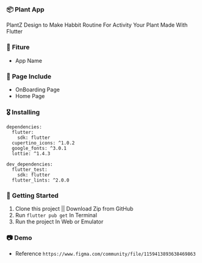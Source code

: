### 📦 **Plant App**

PlantZ Design to Make Habbit Routine For Activity Your Plant
Made With Flutter

### 🎁 **Fiture**
- App Name

### 📄 **Page Include**
- OnBoarding Page
- Home Page

### 🎖  **Installing**
```
dependencies:
  flutter:
    sdk: flutter
  cupertino_icons: ^1.0.2
  google_fonts: ^3.0.1
  lottie: ^1.4.3

dev_dependencies:
  flutter_test:
    sdk: flutter
  flutter_lints: ^2.0.0
```

### 🚀 **Getting Started**
1. Clone this project || Download Zip from GitHub
2. Run `flutter pub get` In Terminal
3. Run the project In Web or Emulator

### 📷 **Demo**
- Reference `https://www.figma.com/community/file/1159413893638469863`